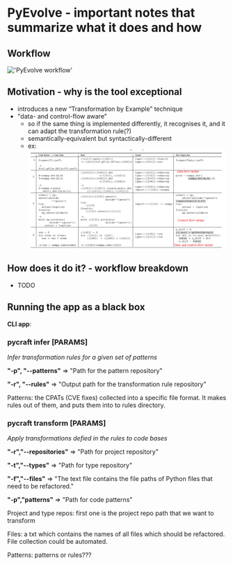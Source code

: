 # PyEvolve - important notes that summarize what it does and how

## Workflow

!['PyEvolve workflow'](/PyEvolve/workflow.jpg)

## Motivation - why is the tool exceptional

- introduces a new “Transformation by Example” technique
- "data- and control-flow aware"
  - so if the same thing is implemented differently, it recognises it, and it can adapt the transformation rule(?)
  - semantically-equivalent but syntactically-different
  - ex:
!['table'](/docs/notes/infer_rule_table.PNG)

## How does it do it? - workflow breakdown

- TODO

## Running the app as a black box

**CLI app**:

### pycraft infer [PARAMS]

*Infer transformation rules for a given set of patterns*

**"-p", "--patterns"** => "Path for the pattern repository"

**"-r", "--rules"** => "Output path for the transformation rule repository"

Patterns: the CPATs (CVE fixes) collected into a specific file format.
It makes rules out of them, and puts them into to rules directory.

### pycraft transform [PARAMS]

*Apply transformations defied in the rules to code bases*

**"-r","--repositories"** => "Path for project repository"

**"-t","--types"** => "Path for type repository"

**"-f","--files"** => "The text file contains the file paths of Python files that need to be refactored."

**"-p","patterns"** => "Path for code patterns"

Project and type repos: first one is the project repo path that we want to transform

Files: a txt which contains the names of all files
which should be refactored. File collection could be automated.

Patterns: patterns or rules???
